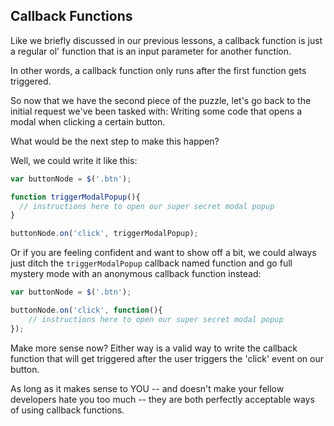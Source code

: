 ## Callback Functions

Like we briefly discussed in our previous lessons, a callback function is just a regular ol' function that is an input parameter for another function.

In other words, a callback function only runs after the first function gets triggered.

So now that we have the second piece of the puzzle, let's go back to the initial request we've been tasked with: Writing some code that opens a modal when clicking a certain button.

What would be the next step to make this happen?

Well, we could write it like this:

~~~js
var buttonNode = $('.btn');

function triggerModalPopup(){
  // instructions here to open our super secret modal popup
}

buttonNode.on('click', triggerModalPopup);

~~~

Or if you are feeling confident and want to show off a bit, we could always just ditch the `triggerModalPopup` callback named function and go full mystery mode with an anonymous callback function instead:

~~~js
var buttonNode = $('.btn');

buttonNode.on('click', function(){
	// instructions here to open our super secret modal popup
});
~~~

Make more sense now? Either way is a valid way to write the callback function that will get triggered after the user triggers the 'click' event on our button.

As long as it makes sense to YOU  -- and doesn't make your fellow developers hate you too much -- they are both perfectly acceptable ways of using callback functions.
